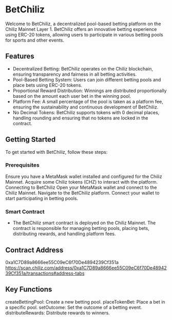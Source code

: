 # BetChiliz
Welcome to BetChiliz, a decentralized pool-based betting platform on the Chiliz Mainnet Layer 1. BetChiliz offers an innovative betting experience using ERC-20 tokens, allowing users to participate in various betting pools for sports and other events.

## Features
- Decentralized Betting: BetChiliz operates on the Chiliz blockchain, ensuring transparency and fairness in all betting activities.
- Pool-Based Betting System: Users can join different betting pools and place bets using ERC-20 tokens.
- Proportional Reward Distribution: Winnings are distributed proportionally based on the amount each user bet in the winning pool.
- Platform Fee: A small percentage of the pool is taken as a platform fee, ensuring the sustainability and continuous development of BetChiliz.
- No Decimal Tokens: BetChiliz supports tokens with 0 decimal places, handling rounding and ensuring that no tokens are locked in the contract.


## Getting Started
To get started with BetChiliz, follow these steps:

### Prerequisites
Ensure you have a MetaMask wallet installed and configured for the Chiliz Mainnet.
Acquire some Chiliz tokens (CHZ) to interact with the platform.
Connecting to BetChiliz
Open your MetaMask wallet and connect to the Chiliz Mainnet.
Navigate to the BetChiliz platform.
Connect your wallet to start participating in betting pools.

### Smart Contract
- The BetChiliz smart contract is deployed on the Chiliz Mainnet. The contract is responsible for managing betting pools, placing bets, distributing rewards, and handling platform fees.

## Contract Address
0xa1C7D89a8666ee55C09eC6f70De4894239Cf351a
https://scan.chiliz.com/address/0xa1C7D89a8666ee55C09eC6f70De4894239Cf351a/transactions#address-tabs

## Key Functions
createBettingPool: Create a new betting pool.
placeTokenBet: Place a bet in a specific pool.
setOutcome: Set the outcome of a betting event.
distributeRewards: Distribute rewards to winners.
